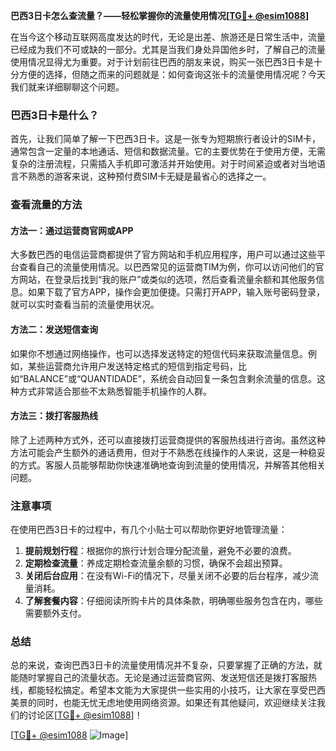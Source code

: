 **巴西3日卡怎么查流量？——轻松掌握你的流量使用情况[[TG💪+ @esim1088](https://t.me/s/esim1088)]**

在当今这个移动互联网高度发达的时代，无论是出差、旅游还是日常生活中，流量已经成为我们不可或缺的一部分。尤其是当我们身处异国他乡时，了解自己的流量使用情况显得尤为重要。对于计划前往巴西的朋友来说，购买一张巴西3日卡是十分方便的选择，但随之而来的问题就是：如何查询这张卡的流量使用情况呢？今天我们就来详细聊聊这个问题。

### 巴西3日卡是什么？

首先，让我们简单了解一下巴西3日卡。这是一张专为短期旅行者设计的SIM卡，通常包含一定量的本地通话、短信和数据流量。它的主要优势在于使用方便，无需复杂的注册流程，只需插入手机即可激活并开始使用。对于时间紧迫或者对当地语言不熟悉的游客来说，这种预付费SIM卡无疑是最省心的选择之一。

### 查看流量的方法

#### 方法一：通过运营商官网或APP

大多数巴西的电信运营商都提供了官方网站和手机应用程序，用户可以通过这些平台查看自己的流量使用情况。以巴西常见的运营商TIM为例，你可以访问他们的官方网站，在登录后找到“我的账户”或类似的选项，然后查看流量余额和其他服务信息。如果下载了官方APP，操作会更加便捷。只需打开APP，输入账号密码登录，就可以实时查看当前的流量使用状况。

#### 方法二：发送短信查询

如果你不想通过网络操作，也可以选择发送特定的短信代码来获取流量信息。例如，某些运营商允许用户发送特定格式的短信到指定号码，比如“BALANCE”或“QUANTIDADE”，系统会自动回复一条包含剩余流量的信息。这种方式非常适合那些不太熟悉智能手机操作的人群。

#### 方法三：拨打客服热线

除了上述两种方式外，还可以直接拨打运营商提供的客服热线进行咨询。虽然这种方法可能会产生额外的通话费用，但对于不熟悉在线操作的人来说，这是一种稳妥的方式。客服人员能够帮助你快速准确地查询到流量的使用情况，并解答其他相关问题。

### 注意事项

在使用巴西3日卡的过程中，有几个小贴士可以帮助你更好地管理流量：

1. **提前规划行程**：根据你的旅行计划合理分配流量，避免不必要的浪费。
2. **定期检查流量**：养成定期检查流量余额的习惯，确保不会超出预算。
3. **关闭后台应用**：在没有Wi-Fi的情况下，尽量关闭不必要的后台程序，减少流量消耗。
4. **了解套餐内容**：仔细阅读所购卡片的具体条款，明确哪些服务包含在内，哪些需要额外支付。

### 总结

总的来说，查询巴西3日卡的流量使用情况并不复杂，只要掌握了正确的方法，就能随时掌握自己的流量状态。无论是通过运营商官网、发送短信还是拨打客服热线，都能轻松搞定。希望本文能为大家提供一些实用的小技巧，让大家在享受巴西美景的同时，也能无忧无虑地使用网络资源。如果还有其他疑问，欢迎继续关注我们的讨论区[[TG💪+ @esim1088](https://t.me/s/esim1088)]！

[[TG💪+ @esim1088](https://t.me/s/esim1088) ![Image](https://i.postimg.cc/4NQfJmqS/Snipaste-2025-05-13-00-14-12.png)]
